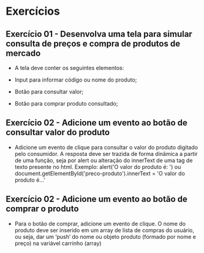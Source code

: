 # Exercícios

## Exercício 01 - Desenvolva uma tela para simular consulta de preços e compra de produtos de mercado

- A tela deve conter os seguintes elementos:

- Input para informar código ou nome do produto;

- Botão para consultar valor;

- Botão para comprar produto consultado;

## Exercício 02 - Adicione um evento ao botão de consultar valor do produto

- Adicione um evento de clique para consultar o valor do produto digitado pelo consumidor. A resposta deve ser trazida de forma dinâmica a partir de uma função, seja por alert ou alteração do innerText de uma tag de texto presente no html. Exemplo: alert('O valor do produto é: ') ou document.getElementById('preco-produto').innerText = 'O valor do produto é…'

## Exercício 02 - Adicione um evento ao botão de comprar o produto

- Para o botão de comprar, adicione um evento de clique. O nome do produto deve ser inserido em um array de lista de compras do usuário, ou seja, dar um ‘push’ do nome ou objeto produto (formado por nome e preço) na variável carrinho (array)
